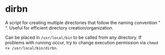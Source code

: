 # dirbn

A script for creating multiple directories that follow the naming convention "<foldername> <integer>".  Useful for efficient directory creation/organization.

Can be placed in `/usr/local/bin` to be called from any directory.  If problems with running occur, try to change execution permission via `chmod +x /usr/local/bin/dirbn`.
